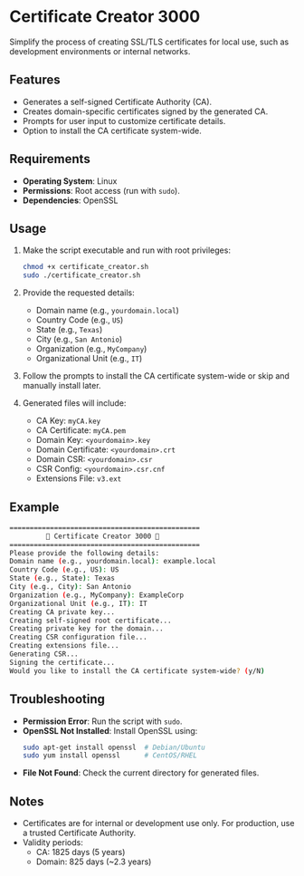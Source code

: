 # Certificate Creator 3000

Simplify the process of creating SSL/TLS certificates for local use, such as development environments or internal networks.

## Features

- Generates a self-signed Certificate Authority (CA).
- Creates domain-specific certificates signed by the generated CA.
- Prompts for user input to customize certificate details.
- Option to install the CA certificate system-wide.

## Requirements

- **Operating System**: Linux
- **Permissions**: Root access (run with `sudo`).
- **Dependencies**: OpenSSL

## Usage

1. Make the script executable and run with root privileges:
   ```bash
   chmod +x certificate_creator.sh
   sudo ./certificate_creator.sh
   ```

2. Provide the requested details:
   - Domain name (e.g., `yourdomain.local`)
   - Country Code (e.g., `US`)
   - State (e.g., `Texas`)
   - City (e.g., `San Antonio`)
   - Organization (e.g., `MyCompany`)
   - Organizational Unit (e.g., `IT`)

3. Follow the prompts to install the CA certificate system-wide or skip and manually install later.

4. Generated files will include:
   - CA Key: `myCA.key`
   - CA Certificate: `myCA.pem`
   - Domain Key: `<yourdomain>.key`
   - Domain Certificate: `<yourdomain>.crt`
   - Domain CSR: `<yourdomain>.csr`
   - CSR Config: `<yourdomain>.csr.cnf`
   - Extensions File: `v3.ext`

## Example

```bash
===============================================
         🎉 Certificate Creator 3000 🎉        
===============================================
Please provide the following details:
Domain name (e.g., yourdomain.local): example.local
Country Code (e.g., US): US
State (e.g., State): Texas
City (e.g., City): San Antonio
Organization (e.g., MyCompany): ExampleCorp
Organizational Unit (e.g., IT): IT
Creating CA private key...
Creating self-signed root certificate...
Creating private key for the domain...
Creating CSR configuration file...
Creating extensions file...
Generating CSR...
Signing the certificate...
Would you like to install the CA certificate system-wide? (y/N)
```

## Troubleshooting

- **Permission Error**: Run the script with `sudo`.
- **OpenSSL Not Installed**: Install OpenSSL using:
  ```bash
  sudo apt-get install openssl  # Debian/Ubuntu
  sudo yum install openssl      # CentOS/RHEL
  ```
- **File Not Found**: Check the current directory for generated files.

## Notes

- Certificates are for internal or development use only. For production, use a trusted Certificate Authority.
- Validity periods:
  - CA: 1825 days (5 years)
  - Domain: 825 days (~2.3 years)



